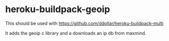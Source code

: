 heroku-buildpack-geoip
======================

This should be used with https://github.com/ddollar/heroku-buildpack-multi

It adds the geoip c library and a downloads an ip db from maxmind.
